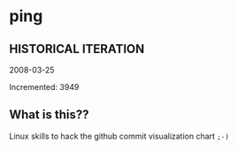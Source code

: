 # ping

## HISTORICAL ITERATION
2008-03-25

Incremented: 3949

## What is this?? 
Linux skills to hack the github commit visualization chart `;-)`

